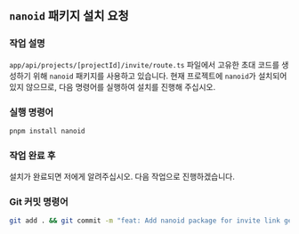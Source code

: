 ## `nanoid` 패키지 설치 요청

### 작업 설명
`app/api/projects/[projectId]/invite/route.ts` 파일에서 고유한 초대 코드를 생성하기 위해 `nanoid` 패키지를 사용하고 있습니다. 현재 프로젝트에 `nanoid`가 설치되어 있지 않으므로, 다음 명령어를 실행하여 설치를 진행해 주십시오.

### 실행 명령어
```bash
pnpm install nanoid
```

### 작업 완료 후
설치가 완료되면 저에게 알려주십시오. 다음 작업으로 진행하겠습니다.

### Git 커밋 명령어
```bash
git add . && git commit -m "feat: Add nanoid package for invite link generation" && git push
```